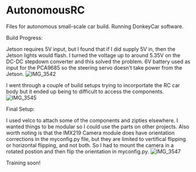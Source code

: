 # AutonomousRC
Files for autonomous small-scale car build. Running DonkeyCar software.

Build Progress: 

Jetson requires 5V input, but I found that if I did supply 5V in, then the Jetson lights would flash. 
I turned the voltage up to around 5.35V on the DC-DC stepdown converter and this solved the problem. 
6V battery used as input for the PCA9685 so the steering servo doesn't take power from the Jetson. 
![IMG_3542](https://user-images.githubusercontent.com/19898100/137029491-17c7d0a1-c9de-4544-8538-43bfd6ecb6c9.jpeg)

I went through a couple of build setups trying to incorportate the RC car body but it ended up being to difficult to access the components.
![IMG_3545](https://user-images.githubusercontent.com/19898100/137029520-05b46ac0-54f4-43fb-bbe9-a587bf274a69.jpg)

Final Setup:

I used velco to attach some of the components and zipties elsewhere. I wanted things to be modular so I could use the parts on other projects. 
Also worth noting is that the IMX219 Camera module does have orientation corrections in the myconfig.py file, but they are limited to vertifical flipping or horizontal flipping, and not both. So I had to mount the camera in a rotated postion and then flip the orientation in myconfig.py.
![IMG_3547](https://user-images.githubusercontent.com/19898100/137029551-9436df35-5c2b-41f2-9dd9-149cdccb4a60.jpg)

Training soon!
